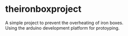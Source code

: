 # theironboxproject

A simple project to prevent the overheating of iron boxes.<br/>
Using the arduino development platform for protoyping.
